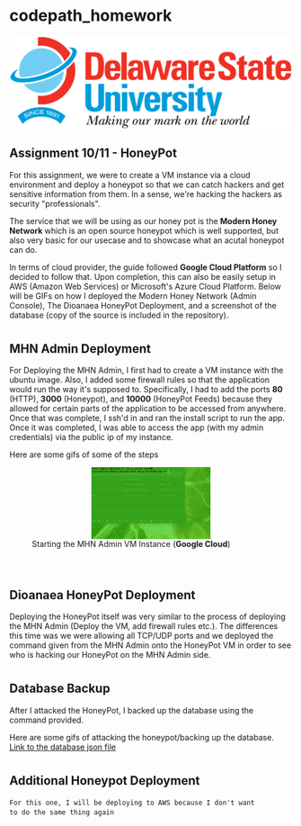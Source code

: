 # codepath_homework

<style>
	img {
		display: block;
		margin-left: auto;
		margin-right: auto;
	}
</style>

<img src='/DESU-Logo.png' height="auto" width="720"/>

<h2>Assignment 10/11 - HoneyPot</h2>

For this assignment, we were to create a VM instance via a cloud environment and deploy a honeypot so that we can catch hackers and get sensitive information from them. In a sense, we're hacking the hackers as security "professionals".

The service that we will be using as our honey pot is the <b>Modern Honey Network</b> which is an open source honeypot which is well supported, but also very basic for our usecase and to showcase what an acutal honeypot can do.

In terms of cloud provider, the guide followed <b>Google Cloud Platform</b> so I decided to follow that. Upon completion, this can also be easily setup in AWS (Amazon Web Services) or Microsoft's Azure Cloud Platform. Below will be GIFs on how I deployed the Modern Honey Network (Admin Console), The Dioanaea HoneyPot Deployment, and a screenshot of the database (copy of the source is included in the repository).

# <h2>MHN Admin Deployment</h2>
For Deploying the MHN Admin, I first had to create a VM instance with the ubuntu image. Also, I added some firewall rules so that the application would run the way it's supposed to. Specifically, I had to add the ports <b>80</b> (HTTP), <b>3000</b> (Honeypot), and <b>10000</b> (HoneyPot Feeds) because they allowed for certain parts of the application to be accessed from anywhere. Once that was complete, I ssh'd in and ran the install script to run the app. Once it was completed, I was able to access the app (with my admin credentials) via the public ip of my instance.

Here are some gifs of some of the steps

<figure>
	<img src="/img/start-instance-mhn.gif" height="auto" width="50%">
	<figcaption>Starting the MHN Admin VM Instance (<b>Google Cloud</b>)</figcaption>
</figure>
<br />

# <h2>Dioanaea HoneyPot Deployment</h2>
Deploying the HoneyPot itself was very similar to the process of deploying the MHN Admin (Deploy the VM, add firewall rules etc.). The differences this time was we were allowing all TCP/UDP ports and we deployed the command given from the MHN Admin onto the HoneyPot VM in order to see who is hacking our HoneyPot on the MHN Admin side.
<br />

# <h2>Database Backup</h2>
After I attacked the HoneyPot, I backed up the database using the command provided.

Here are some gifs of attacking the honeypot/backing up the database.
<br />
<a href="/session.json">Link to the database json file</a>
# <h2>Additional Honeypot Deployment</h2>
<code>For this one, I will be deploying to AWS because I don't want to do the same thing again</code>

